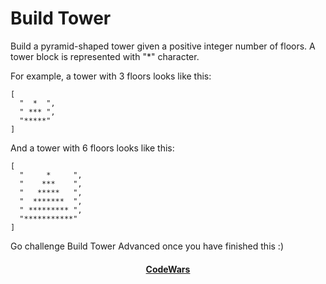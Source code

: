 # Build Tower

Build a pyramid-shaped tower given a positive integer number of floors. A tower block is represented with "\*" character.

For example, a tower with 3 floors looks like this:

```
[
  "  *  ",
  " *** ",
  "*****"
]

```

And a tower with 6 floors looks like this:

```
[
  "     *     ",
  "    ***    ",
  "   *****   ",
  "  *******  ",
  " ********* ",
  "***********"
]
```

Go challenge Build Tower Advanced once you have finished this :)

<div align="center">
    <h4><a href="https://www.codewars.com/kata/576757b1df89ecf5bd00073b">CodeWars</a></h4>
</div>
